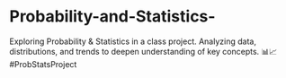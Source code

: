 # Probability-and-Statistics-
Exploring Probability &amp; Statistics in a class project. Analyzing data, distributions, and trends to deepen understanding of key concepts. 📊📈 #ProbStatsProject
